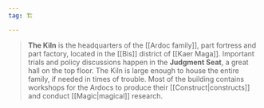 ```yaml
---
tag: 🏗️

---
```

> **The Kiln** is the headquarters of the [[Ardoc family]], part fortress and part factory, located in the [[Bis]] district of [[Kaer Maga]]. Important trials and policy discussions happen in the **Judgment Seat**, a great hall on the top floor. The Kiln is large enough to house the entire family, if needed in times of trouble. Most of the building contains workshops for the Ardocs to produce their [[Construct|constructs]] and conduct [[Magic|magical]] research.








